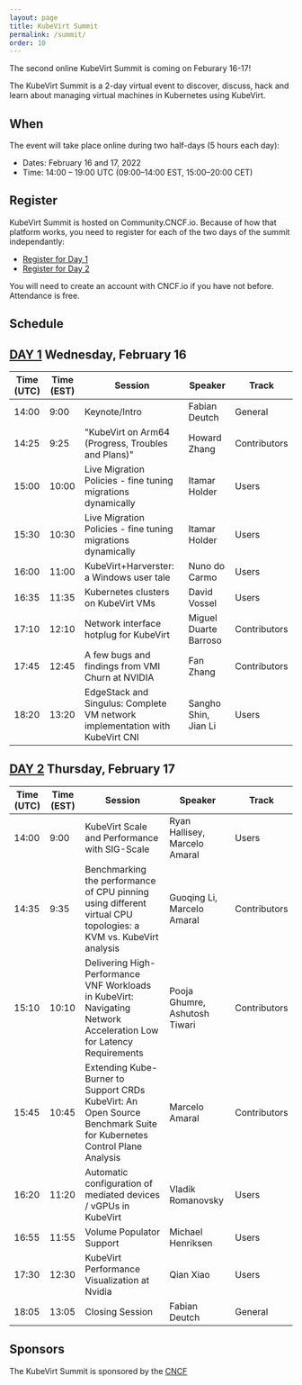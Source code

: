 ```yaml
---
layout: page
title: KubeVirt Summit
permalink: /summit/
order: 10
---
```


The second online KubeVirt Summit is coming on Feburary 16-17!

The KubeVirt Summit is a 2-day virtual event to discover,
discuss, hack and learn about managing virtual machines in Kubernetes using
KubeVirt.

## When

The event will take place online during two half-days (5 hours each day):

- Dates: February 16 and 17, 2022
- Time: 14:00 – 19:00 UTC (09:00–14:00 EST, 15:00–20:00 CET)

## Register

KubeVirt Summit is hosted on Community.CNCF.io.  Because of how that platform works, you need to register for each of the two days of the summit independantly:

* [Register for Day 1](https://community.cncf.io/events/details/cncf-kubevirt-community-presents-kubevirt-summit-2022-day-1/) 
* [Register for Day 2](https://community.cncf.io/events/details/cncf-kubevirt-community-presents-kubevirt-summit-2022-day-2/) 

You will need to create an account with CNCF.io if you have not before. Attendance is free.

## Schedule


## [DAY 1](https://community.cncf.io/events/details/cncf-kubevirt-community-presents-kubevirt-summit-2022-day-1/) Wednesday, February 16

| Time (UTC) | Time (EST) | Session | Speaker | Track |
| ------- | ------- | ----------------------------- | ------- | ------ | 
| 14:00 | 9:00 | Keynote/Intro | Fabian Deutch | General |
| 14:25 | 9:25 | "KubeVirt on Arm64 (Progress, Troubles and Plans)" | Howard Zhang | Contributors |
| 15:00 | 10:00 | Live Migration Policies - fine tuning migrations dynamically | Itamar Holder | Users |
| 15:30 | 10:30 | Live Migration Policies - fine tuning migrations dynamically | Itamar Holder | Users |
| 16:00 | 11:00 | KubeVirt+Harverster: a Windows user tale | Nuno do Carmo | Users |
| 16:35 | 11:35 | Kubernetes clusters on KubeVirt VMs | David Vossel | Users |
| 17:10 | 12:10 | Network interface hotplug for KubeVirt | Miguel Duarte Barroso | Contributors |
| 17:45 | 12:45 | A few bugs and findings from VMI Churn at NVIDIA | Fan Zhang | Contributors |
| 18:20 | 13:20 | EdgeStack and Singulus: Complete VM network implementation with KubeVirt CNI  | Sangho Shin, Jian Li | Users |

## [DAY 2](https://community.cncf.io/events/details/cncf-kubevirt-community-presents-kubevirt-summit-2022-day-2/) Thursday, February 17

| Time (UTC) | Time (EST) | Session | Speaker | Track |
| ------- | ------- | ----------------------------- | ------- | ------ | 
| 14:00 | 9:00 | KubeVirt Scale and Performance with SIG-Scale | Ryan Hallisey, Marcelo Amaral | Users |
| 14:35 | 9:35 | Benchmarking the performance of CPU pinning using different virtual CPU topologies: a KVM vs. KubeVirt analysis | Guoqing Li, Marcelo Amaral | Contributors |
| 15:10 | 10:10 | Delivering High-Performance VNF Workloads in KubeVirt: Navigating Network Acceleration Low for Latency Requirements | Pooja Ghumre, Ashutosh Tiwari  | Contributors |
| 15:45 | 10:45 | Extending Kube-Burner to Support CRDs KubeVirt: An Open Source Benchmark Suite for Kubernetes Control Plane Analysis | Marcelo Amaral | Contributors |
| 16:20 | 11:20 | Automatic configuration of mediated devices / vGPUs in KubeVirt | Vladik Romanovsky | Users
| 16:55 | 11:55 | Volume Populator Support | Michael Henriksen | Users |
| 17:30 | 12:30 | KubeVirt Performance Visualization at Nvidia | Qian Xiao | Users |
| 18:05 | 13:05 | Closing Session | Fabian Deutch | General |


## Sponsors

The KubeVirt Summit is sponsored by the [CNCF](https://cncf.io/)
